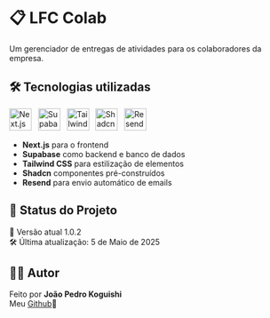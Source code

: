 # 📋 LFC Colab

Um gerenciador de entregas de atividades para os colaboradores da empresa.

## 🛠️ Tecnologias utilizadas

<p align="left">
  <img src="https://cdn.jsdelivr.net/gh/devicons/devicon@latest/icons/nextjs/nextjs-original.svg" alt="Next.js" width="40" height="40"/>
  &nbsp;
  <img src="https://cdn.jsdelivr.net/gh/devicons/devicon@latest/icons/supabase/supabase-original.svg" alt="Supabase" width="40" height="40"/>
  &nbsp;
  <img src="https://cdn.jsdelivr.net/gh/devicons/devicon@latest/icons/tailwindcss/tailwindcss-original.svg" alt="Tailwind" width="40" height="40"/>
  &nbsp;
  <img src="https://avatars.githubusercontent.com/u/139895814?s=280&v=4" alt="Shadcn" width="40" height="40"/>
  &nbsp;
  <img src="https://media.licdn.com/dms/image/v2/D4D0BAQEX6CoC9HvK6g/company-logo_200_200/company-logo_200_200/0/1706034491776/resend_logo?e=2147483647&v=beta&t=UGBw__UqzpYhUdnMVhBt8QKK6mi07Vy1QWx_aE-5PjI" alt="Resend" width="40" height="40"/>      
</p>

- **Next.js** para o frontend
- **Supabase** como backend e banco de dados
- **Tailwind CSS** para estilização de elementos
- **Shadcn** componentes pré-construídos
- **Resend** para envio automático de emails

## 📌 Status do Projeto

🚀 Versão atual 1.0.2
<br/>
🛠️ Última atualização: 5 de Maio de 2025

## 👨‍💻 Autor
Feito por **João Pedro Koguishi**<br/>
Meu [Github](https://github.com/joaokogs)🤖 
